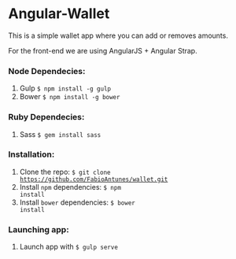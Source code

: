 Angular-Wallet
=============

This is a simple wallet app where you can add or removes amounts.

For the front-end we are using AngularJS + Angular Strap.

### Node Dependecies:
  1. Gulp <code>$ npm install -g gulp</code>
  2. Bower <code>$ npm install -g bower</code>

### Ruby Dependecies:
  1. Sass <code>$ gem install sass</code>

### Installation:
  1. Clone the repo: <code>$ git clone https://github.com/FabioAntunes/wallet.git</code>
  2. Install <code>npm</code> dependencies: <code>$ npm install</code>
  3. Install <code>bower</code> dependencies: <code>$ bower install</code>
  
### Launching app:
  1. Launch app with <code>$ gulp serve</code>
